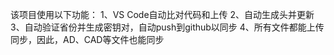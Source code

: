 <!--
 * @Author: yantanyi webside@tooeh.xyz
 * @Date: 2022-10-05 10:17:35
 * @LastEditors: yantanyi webside@tooeh.xyz
 * @LastEditTime: 2022-10-05 15:33:14
 * @FilePath: /dir_for_C_learning/README.md
 * @Description: 
 * 
 * Copyright (c) 2022 by yantanyi webside@tooeh.xyz, All Rights Reserved. 
-->
该项目使用以下功能：
1、VS Code自动比对代码和上传
2、自动生成头并更新
3、自动验证省份并生成密钥对，自动push到github以同步
4、所有文件都能上传同步，因此，AD、CAD等文件也能同步